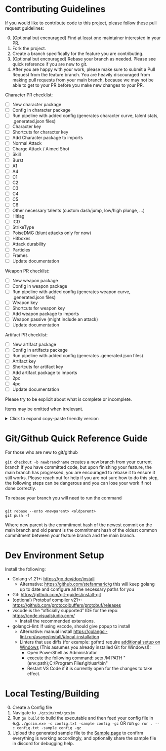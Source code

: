 # Contributing Guidelines

If you would like to contribute code to this project, please follow these pull request guidelines:

0. (Optional but encouraged) Find at least one maintainer interested in your PR.
1. Fork the project.
2. Create a branch specifically for the feature you are contributing.
3. (Optional but encouraged) Rebase your branch as needed. Please see quick reference if you are new to git.
4. After you are happy with your work, please make sure to submit a Pull Request from the feature branch. You are heavily discouraged from making pull requests from your main branch, because we may not be able to get to your PR before you make new changes to your PR.

Character PR checklist:

- [ ] New character package
- [ ] Config in character package
- [ ] Run pipeline with added config (generates character curve, talent stats, .generated.json files)
- [ ] Character key
- [ ] Shortcuts for character key
- [ ] Add Character package to imports
- [ ] Normal Attack
- [ ] Charge Attack / Aimed Shot
- [ ] Skill
- [ ] Burst
- [ ] A1
- [ ] A4
- [ ] C1
- [ ] C2
- [ ] C3
- [ ] C4
- [ ] C5
- [ ] C6
- [ ] Other necessary talents (custom dash/jump, low/high plunge, ...)
- [ ] Hitlag
- [ ] ICD
- [ ] StrikeType
- [ ] PoiseDMG (blunt attacks only for now)
- [ ] Hitboxes
- [ ] Attack durability
- [ ] Particles
- [ ] Frames
- [ ] Update documentation

Weapon PR checklist:

- [ ] New weapon package
- [ ] Config in weapon package
- [ ] Run pipeline with added config (generates weapon curve, .generated.json files)
- [ ] Weapon key
- [ ] Shortcuts for weapon key
- [ ] Add weapon package to imports
- [ ] Weapon passive (might include an attack)
- [ ] Update documentation

Artifact PR checklist:

- [ ] New artifact package
- [ ] Config in artifacts package
- [ ] Run pipeline with added config (generates .generated.json files)
- [ ] Artifact key
- [ ] Shortcuts for artifact key
- [ ] Add artifact package to imports
- [ ] 2pc
- [ ] 4pc
- [ ] Update documentation

Please try to be explicit about what is complete or incomplete.

Items may be omitted when irrelevant.

<details><summary>Click to expand copy-paste friendly version</summary>
  
```
Character PR checklist:

- [ ] New character package
- [ ] Config in character package
- [ ] Run pipeline with added config (generates character curve, talent stats, .generated.json files)
- [ ] Character key
- [ ] Shortcuts for character key
- [ ] Add Character package to imports
- [ ] Normal Attack
- [ ] Charge Attack / Aimed Shot
- [ ] Skill
- [ ] Burst
- [ ] A1
- [ ] A4
- [ ] C1
- [ ] C2
- [ ] C3
- [ ] C4
- [ ] C5
- [ ] C6
- [ ] Other necessary talents (custom dash/jump, low/high plunge, ...)
- [ ] Hitlag
- [ ] ICD
- [ ] StrikeType
- [ ] PoiseDMG (blunt attacks only for now)
- [ ] Hitboxes
- [ ] Attack durability
- [ ] Particles
- [ ] Frames
- [ ] Update documentation

Weapon PR checklist:

- [ ] New weapon package
- [ ] Config in weapon package
- [ ] Run pipeline with added config (generates weapon curve, .generated.json files)
- [ ] Weapon key
- [ ] Shortcuts for weapon key
- [ ] Add weapon package to imports
- [ ] Weapon passive (might include an attack)
- [ ] Update documentation

Artifact PR checklist:

- [ ] New artifact package
- [ ] Config in artifacts package
- [ ] Run pipeline with added config (generates .generated.json files)
- [ ] Artifact key
- [ ] Shortcuts for artifact key
- [ ] Add artifact package to imports
- [ ] 2pc
- [ ] 4pc
- [ ] Update documentation

````
</details>


# Git/Github Quick Reference Guide
For those who are new to git/github

```git checkout -b newbranchname``` creates a new branch from your current branch
If you have committed code, but upon finishing your feature, the main branch has progressed, you are encouraged to rebase it to ensure it still works.
Please reach out for help if you are not sure how to do this step, the following steps can be dangerous and you can lose your work if not done correctly.

To rebase your branch you will need to run the command
````

git rebase --onto <newparent> <oldparent>
git push -f

````
Where new parent is the commitment hash of the newest commit on the main branch and old parent is the commitment hash of the oldest common commitment between your feature branch and the main branch.


# Dev Environment Setup

Install the following:
- Golang v1.21+: https://go.dev/doc/install
    - Alternative: https://github.com/stefanmaric/g this will keep golang up to date and configure all the necessary paths for you
- Git: https://github.com/git-guides/install-git
- (optional) Protobuf compiler v21+: https://github.com/protocolbuffers/protobuf/releases
- vscode is the “officially supported” IDE for the repo: https://code.visualstudio.com/
    - Install the recommended extensions.
- golangci-lint: If using vscode, should give popup to install
    - Alternative: manual install https://golangci-lint.run/usage/install/#local-installation
    - Linters that use diffs (for example: gofmt) require [additional setup on Windows](https://github.com/golangci/golangci-lint/issues/307#issuecomment-1001301930) (This assumes you already installed Git for Windows!):
        - Open PowerShell as Administrator
        - execute the following command: setx /M PATH "$($env:path);C:\Program Files\git\usr\bin"
        - Restart VS Code if it is currently open for the changes to take effect.

# Local Testing/Building
0. Create a Config file
1. Navigate to ```./gcsim/cmd/gcsim```
2. Run ```go build``` to build the executable and then feed your config file in e.g. ```./gcsim.exe -c config.txt -sample config -gz``` OR run ```go run . --c config.txt -sample config -gz```
3. Upload the generated sample file to the [Sample page](https://gcsim.app/sample/upload) to confirm everything is working accordingly, and optionally share the sample file in discord for debugging help.
````
